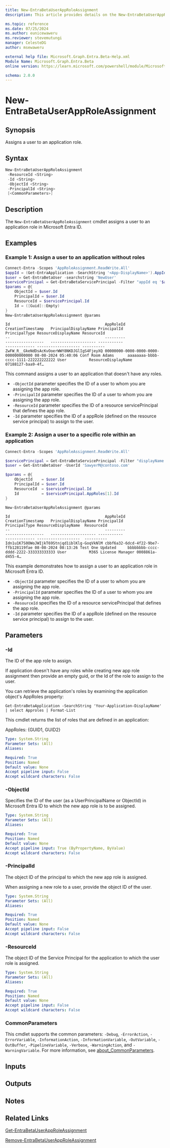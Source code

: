 ```yaml
---
title: New-EntraBetaUserAppRoleAssignment
description: This article provides details on the New-EntraBetaUserAppRoleAssignment command.

ms.topic: reference
ms.date: 07/25/2024
ms.author: eunicewaweru
ms.reviewer: stevemutungi
manager: CelesteDG
author: msewaweru

external help file: Microsoft.Graph.Entra.Beta-Help.xml
Module Name: Microsoft.Graph.Entra.Beta
online version: https://learn.microsoft.com/powershell/module/Microsoft.Graph.Entra.Beta/New-EntraBetaUserAppRoleAssignment

schema: 2.0.0
---
```


# New-EntraBetaUserAppRoleAssignment

## Synopsis

Assigns a user to an application role.

## Syntax

```powershell
New-EntraBetaUserAppRoleAssignment
 -ResourceId <String>
 -Id <String>
 -ObjectId <String>
 -PrincipalId <String>
 [<CommonParameters>]
```

## Description

The `New-EntraBetaUserAppRoleAssignment` cmdlet assigns a user to an application role in Microsoft Entra ID.

## Examples

### Example 1: Assign a user to an application without roles

```powershell
Connect-Entra -Scopes 'AppRoleAssignment.ReadWrite.All'
$appId = (Get-EntraApplication -SearchString '<App-DisplayName>').AppId
$user = Get-EntraBetaUser -searchstring 'NewUser'
$servicePrincipal = Get-EntraBetaServicePrincipal -Filter "appId eq '$appId'"
$params = @{
    ObjectId = $user.Id 
    PrincipalId = $user.Id 
    ResourceId = $servicePrincipal.Id 
    Id = ([Guid]::Empty)
}
New-EntraBetaUserAppRoleAssignment @params
```

```Output
Id                                          AppRoleId                            CreationTimestamp   PrincipalDisplayName PrincipalId                          PrincipalType ResourceDisplayName ResourceId
--                                          ---------                            -----------------   -------------------- -----------                          ------------- ------------------- ----------
ZwFW_R__GkeNdDsAcKvOoerWWY8NKDJGlIgS4FjeyXQ 00000000-0000-0000-0000-000000000000 08-08-2024 05:40:06 Conf Room Adams      aaaaaaaa-bbbb-cccc-1111-222222222222 User          ResourceDisplayName             07188127-baa9-4f…
```

This command assigns a user to an application that doesn't have any roles.

- `-ObjectId` parameter specifies the ID of a user to whom you are assigning the app role.
- `-PrincipalId` parameter specifies the ID of a user to whom you are assigning the app role.
- `-ResourceId` parameter specifies the ID of a resource servicePrincipal that defines the app role.
- `-Id` parameter specifies the ID of a appRole (defined on the resource service principal) to assign to the user.

### Example 2: Assign a user to a specific role within an application

```powershell
Connect-Entra -Scopes 'AppRoleAssignment.ReadWrite.All'

$servicePrincipal = Get-EntraBetaServicePrincipal -Filter "displayName eq 'Box'"
$user = Get-EntraBetaUser -UserId 'SawyerM@contoso.com'

$params = @{
    ObjectId    = $user.Id
    PrincipalId = $user.Id
    ResourceId  = $servicePrincipal.Id
    Id          = $servicePrincipal.AppRoles[1].Id
}

New-EntraBetaUserAppRoleAssignment @params
```

```Output
Id                                          AppRoleId                            CreationTimestamp   PrincipalDisplayName PrincipalId                          PrincipalType ResourceDisplayName  ResourceId
--                                          ---------                            -----------------   -------------------- -----------                          ------------- -------------------  ----------
Idn1u1K7S0OWoJWIjkT69Stnjqd1iblKlg-GoqVkNlM cbbf6a32-6dcd-4f22-9be7-ffb128119fae 08-08-2024 08:13:26 Test One Updated     bbbbbbbb-cccc-dddd-2222-333333333333 User          M365 License Manager 0008861a-d455-4…
```

This example demonstrates how to assign a user to an application role in Microsoft Entra ID.

- `-ObjectId` parameter specifies the ID of a user to whom you are assigning the app role.
- `-PrincipalId` parameter specifies the ID of a user to whom you are assigning the app role.
- `-ResourceId` specifies the ID of a resource servicePrincipal that defines the app role.
- `-Id` parameter specifies the ID of a appRole (defined on the resource service principal) to assign to the user.

## Parameters

### -Id

The ID of the app role to assign.

If application doesn't have any roles while creating new app role assignment then provide an empty guid, or the Id of the role to assign to the user.

You can retrieve the application's roles by examining the application object's AppRoles property:

`Get-EntraBetaApplication -SearchString 'Your-Application-DisplayName' | select Approles | Format-List`

This cmdlet returns the list of roles that are defined in an application:

AppRoles: {GUID1, GUID2}

```yaml
Type: System.String
Parameter Sets: (All)
Aliases:

Required: True
Position: Named
Default value: None
Accept pipeline input: False
Accept wildcard characters: False
```

### -ObjectId

Specifies the ID of the user (as a UserPrincipalName or ObjectId) in Microsoft Entra ID to which the new app role is to be assigned.

```yaml
Type: System.String
Parameter Sets: (All)
Aliases:

Required: True
Position: Named
Default value: None
Accept pipeline input: True (ByPropertyName, ByValue)
Accept wildcard characters: False
```

### -PrincipalId

The object ID of the principal to which the new app role is assigned.

When assigning a new role to a user, provide the object ID of the user.

```yaml
Type: System.String
Parameter Sets: (All)
Aliases:

Required: True
Position: Named
Default value: None
Accept pipeline input: False
Accept wildcard characters: False
```

### -ResourceId

The object ID of the Service Principal for the application to which the user role is assigned.

```yaml
Type: System.String
Parameter Sets: (All)
Aliases:

Required: True
Position: Named
Default value: None
Accept pipeline input: False
Accept wildcard characters: False
```

### CommonParameters

This cmdlet supports the common parameters: `-Debug`, `-ErrorAction`, `-ErrorVariable`, `-InformationAction`, `-InformationVariable`, `-OutVariable`, `-OutBuffer`, `-PipelineVariable`, `-Verbose`, `-WarningAction`, and `-WarningVariable`. For more information, see [about_CommonParameters](https://go.microsoft.com/fwlink/?LinkID=113216).

## Inputs

## Outputs

## Notes

## Related Links

[Get-EntraBetaUserAppRoleAssignment](Get-EntraBetaUserAppRoleAssignment.md)

[Remove-EntraBetaUserAppRoleAssignment](Remove-EntraBetaUserAppRoleAssignment.md)
